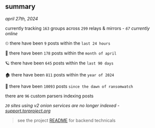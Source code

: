 
## summary
_april 27th, 2024_

currently tracking `163` groups across `299` relays & mirrors - _`67` currently online_

⏲ there have been `9` posts within the `last 24 hours`

🦈 there have been `178` posts within the `month of april`

🪐 there have been `645` posts within the `last 90 days`

🏚 there have been `811` posts within the `year of 2024`

🦕 there have been `10093` posts `since the dawn of ransomwatch`

there are `96` custom parsers indexing posts

_`20` sites using v2 onion services are no longer indexed - [support.torproject.org](https://support.torproject.org/onionservices/v2-deprecation/)_

> see the project [README](https://github.com/joshhighet/ransomwatch#ransomwatch--) for backend technicals
